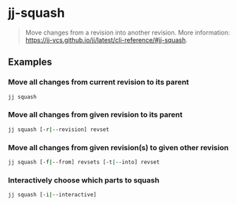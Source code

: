 # jj-squash

> Move changes from a revision into another revision. More information: <https://jj-vcs.github.io/jj/latest/cli-reference/#jj-squash>.

## Examples

### Move all changes from current revision to its parent

```bash
jj squash
```

### Move all changes from given revision to its parent

```bash
jj squash [-r|--revision] revset
```

### Move all changes from given revision(s) to given other revision

```bash
jj squash [-f|--from] revsets [-t|--into] revset
```

### Interactively choose which parts to squash

```bash
jj squash [-i|--interactive]
```
